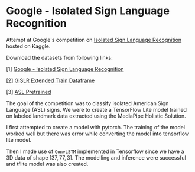 # Google - Isolated Sign Language Recognition

Attempt at Google's competition on [Isolated Sign Language Recognition](https://www.kaggle.com/competitions/asl-signs) hosted on Kaggle.

Download the datasets from following links:

[1] [Google - Isolated Sign Language Recognition](https://www.kaggle.com/competitions/asl-signs/data)

[2] [GISLR Extended Train Dataframe](https://www.kaggle.com/datasets/dschettler8845/gislr-extended-train-dataframe)

[3] [ASL Pretrained](https://www.kaggle.com/datasets/bishwashk/asl-pretrained)

The goal of the competition was to classify isolated American Sign Language (ASL) signs. We were to create a TensorFlow Lite model trained on labeled landmark data extracted using the MediaPipe Holistic Solution.

I first attempted to create a model with pytorch. The training of the model worked well but there was error while converting the model into tensorflow lite model.

Then I made use of `ConvLSTM` implemented in Tensorflow since we have a 3D data of shape $[37, 77, 3]$. The modelling and inference were successful and tflite model was also created.

